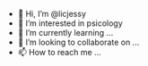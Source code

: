 - 👋 Hi, I’m @licjessy
- 👀 I’m interested in psicology
- 🌱 I’m currently learning ...
- 💞️ I’m looking to collaborate on ...
- 📫 How to reach me ...

<!---
licjessy/licjessy is a ✨ special ✨ repository because its `README.md` (this file) appears on your GitHub profile.
You can click the Preview link to take a look at your changes.
--->
